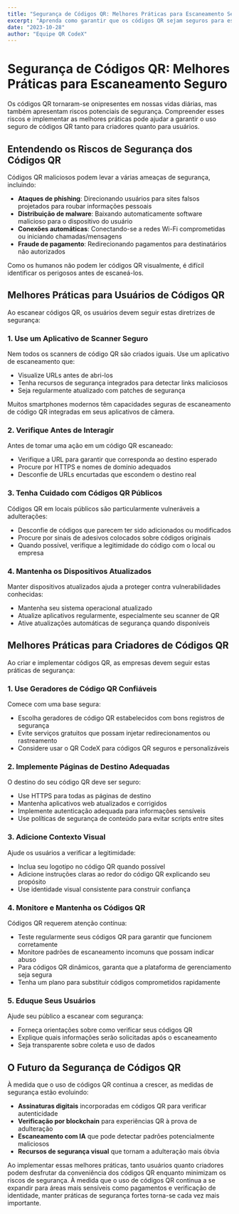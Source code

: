 ```yaml
---
title: "Segurança de Códigos QR: Melhores Práticas para Escaneamento Seguro"
excerpt: "Aprenda como garantir que os códigos QR sejam seguros para escanear e como proteger seus usuários ao implementar códigos QR."
date: "2023-10-28"
author: "Equipe QR CodeX"
---
```


# Segurança de Códigos QR: Melhores Práticas para Escaneamento Seguro

Os códigos QR tornaram-se onipresentes em nossas vidas diárias, mas também apresentam riscos potenciais de segurança. Compreender esses riscos e implementar as melhores práticas pode ajudar a garantir o uso seguro de códigos QR tanto para criadores quanto para usuários.

## Entendendo os Riscos de Segurança dos Códigos QR

Códigos QR maliciosos podem levar a várias ameaças de segurança, incluindo:

- **Ataques de phishing**: Direcionando usuários para sites falsos projetados para roubar informações pessoais
- **Distribuição de malware**: Baixando automaticamente software malicioso para o dispositivo do usuário
- **Conexões automáticas**: Conectando-se a redes Wi-Fi comprometidas ou iniciando chamadas/mensagens
- **Fraude de pagamento**: Redirecionando pagamentos para destinatários não autorizados

Como os humanos não podem ler códigos QR visualmente, é difícil identificar os perigosos antes de escaneá-los.

## Melhores Práticas para Usuários de Códigos QR

Ao escanear códigos QR, os usuários devem seguir estas diretrizes de segurança:

### 1. Use um Aplicativo de Scanner Seguro

Nem todos os scanners de código QR são criados iguais. Use um aplicativo de escaneamento que:
- Visualize URLs antes de abri-los
- Tenha recursos de segurança integrados para detectar links maliciosos
- Seja regularmente atualizado com patches de segurança

Muitos smartphones modernos têm capacidades seguras de escaneamento de código QR integradas em seus aplicativos de câmera.

### 2. Verifique Antes de Interagir

Antes de tomar uma ação em um código QR escaneado:
- Verifique a URL para garantir que corresponda ao destino esperado
- Procure por HTTPS e nomes de domínio adequados
- Desconfie de URLs encurtadas que escondem o destino real

### 3. Tenha Cuidado com Códigos QR Públicos

Códigos QR em locais públicos são particularmente vulneráveis a adulterações:
- Desconfie de códigos que parecem ter sido adicionados ou modificados
- Procure por sinais de adesivos colocados sobre códigos originais
- Quando possível, verifique a legitimidade do código com o local ou empresa

### 4. Mantenha os Dispositivos Atualizados

Manter dispositivos atualizados ajuda a proteger contra vulnerabilidades conhecidas:
- Mantenha seu sistema operacional atualizado
- Atualize aplicativos regularmente, especialmente seu scanner de QR
- Ative atualizações automáticas de segurança quando disponíveis

## Melhores Práticas para Criadores de Códigos QR

Ao criar e implementar códigos QR, as empresas devem seguir estas práticas de segurança:

### 1. Use Geradores de Código QR Confiáveis

Comece com uma base segura:
- Escolha geradores de código QR estabelecidos com bons registros de segurança
- Evite serviços gratuitos que possam injetar redirecionamentos ou rastreamento
- Considere usar o QR CodeX para códigos QR seguros e personalizáveis

### 2. Implemente Páginas de Destino Adequadas

O destino do seu código QR deve ser seguro:
- Use HTTPS para todas as páginas de destino
- Mantenha aplicativos web atualizados e corrigidos
- Implemente autenticação adequada para informações sensíveis
- Use políticas de segurança de conteúdo para evitar scripts entre sites

### 3. Adicione Contexto Visual

Ajude os usuários a verificar a legitimidade:
- Inclua seu logotipo no código QR quando possível
- Adicione instruções claras ao redor do código QR explicando seu propósito
- Use identidade visual consistente para construir confiança

### 4. Monitore e Mantenha os Códigos QR

Códigos QR requerem atenção contínua:
- Teste regularmente seus códigos QR para garantir que funcionem corretamente
- Monitore padrões de escaneamento incomuns que possam indicar abuso
- Para códigos QR dinâmicos, garanta que a plataforma de gerenciamento seja segura
- Tenha um plano para substituir códigos comprometidos rapidamente

### 5. Eduque Seus Usuários

Ajude seu público a escanear com segurança:
- Forneça orientações sobre como verificar seus códigos QR
- Explique quais informações serão solicitadas após o escaneamento
- Seja transparente sobre coleta e uso de dados

## O Futuro da Segurança de Códigos QR

À medida que o uso de códigos QR continua a crescer, as medidas de segurança estão evoluindo:

- **Assinaturas digitais** incorporadas em códigos QR para verificar autenticidade
- **Verificação por blockchain** para experiências QR à prova de adulteração
- **Escaneamento com IA** que pode detectar padrões potencialmente maliciosos
- **Recursos de segurança visual** que tornam a adulteração mais óbvia

Ao implementar essas melhores práticas, tanto usuários quanto criadores podem desfrutar da conveniência dos códigos QR enquanto minimizam os riscos de segurança. À medida que o uso de códigos QR continua a se expandir para áreas mais sensíveis como pagamentos e verificação de identidade, manter práticas de segurança fortes torna-se cada vez mais importante.

